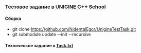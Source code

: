 ### **Тестовое задание в [UNIGINE С++ School](https://cpp-school.unigine.com/)**

#### **Сборка**
* git clone https://github.com/NidentalEgor/UnigineTestTask.git
* git submodule update --init --recursive

#### **Техническое задание в [Task.txt](https://github.com/NidentalEgor/UnigineTestTask/blob/master/Task.txt)**
